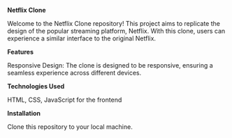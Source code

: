 <b>Netflix Clone</b>

Welcome to the Netflix Clone repository! This project aims to replicate the design of the popular streaming platform, Netflix. With this clone, users can experience a similar interface to the original Netflix.

<b>Features</b>

Responsive Design: The clone is designed to be responsive, ensuring a seamless experience across different devices.

<b>Technologies Used</b>

HTML, CSS, JavaScript for the frontend

<b>Installation</b>

Clone this repository to your local machine.